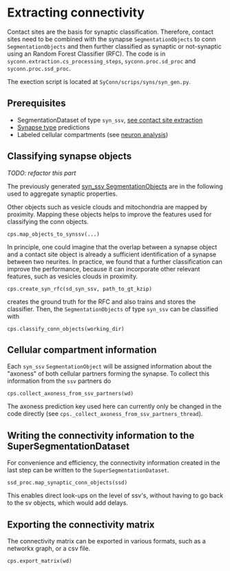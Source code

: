 # Extracting connectivity
Contact sites are the basis for synaptic classification. Therefore, contact sites need to be
combined with the synapse ``SegmentationObjects`` to conn ``SegmentationObjects`` and then further
 classified as synaptic or not-synaptic using an Random Forest Classifier (RFC).
The code is in `syconn.extraction.cs_processing_steps`, `syconn.proc.sd_proc` and `syconn.proc.ssd_proc`.

The exection script is located at ``SyConn/scrips/syns/syn_gen.py``.
## Prerequisites
* SegmentationDataset of type ``syn_ssv``, [see contact site extraction](contact_site_extraction.md)
* [Synapse type](synapse_type.md) predictions
* Labeled cellular compartments (see [neuron analysis](neuron_analysis.md))

## Classifying synapse objects
*TODO: refactor this part*

The previously generated [syn_ssv SegmentationObjects](contact_site_extraction.md) are in the following used to aggregate synaptic properties.

Other objects such as vesicle clouds and mitochondria are mapped by proximity.
Mapping these objects helps to improve the features used for classifying the conn objects.

    cps.map_objects_to_synssv(...)

In principle, one could imagine that the overlap between a synapse object and a contact site object is already a sufficient identification of a synapse between two neurites. In practice, we found that a further classification can improve the performance,
because it can incorporate other relevant features, such as vesicles clouds in proximity.

    cps.create_syn_rfc(sd_syn_ssv, path_to_gt_kzip)

creates the ground truth for the RFC and also trains and stores the classifier. Then, the ``SegmentationObjects`` of type ``syn_ssv`` can be classified with

    cps.classify_conn_objects(working_dir)


## Cellular compartment information
Each ``syn_ssv`` ``SegmentationObject`` will be assigned information about the "axoness" of both cellular partners forming the synapse. To collect this information from the ``ssv`` partners do

    cps.collect_axoness_from_ssv_partners(wd)

The axoness prediction key used here can currently only be changed in the code directly (see ``cps._collect_axoness_from_ssv_partners_thread``).


## Writing the connectivity information to the SuperSegmentationDataset
For convenience and efficiency, the connectivity information created in the last step can be written to the ``SuperSegmentationDataset``.

    ssd_proc.map_synaptic_conn_objects(ssd)

This enables direct look-ups on the level of ssv's, without having to go back to the sv objects, which would add delays.

## Exporting the connectivity matrix
The connectivity matrix can be exported in various formats, such as a networkx graph, or a csv file.

    cps.export_matrix(wd)
